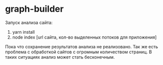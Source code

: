 # graph-builder

Запуск анализа сайта:

1. yarn install
2. node index [url сайта, кол-во выделенных потоков для приложения]

Пока что сохранение результатов анализа не реализовано.
Так же есть проблема с обработкой сайтов с огромным количеством страниц. В таких ситуациях анализ может стать бесконечным.
